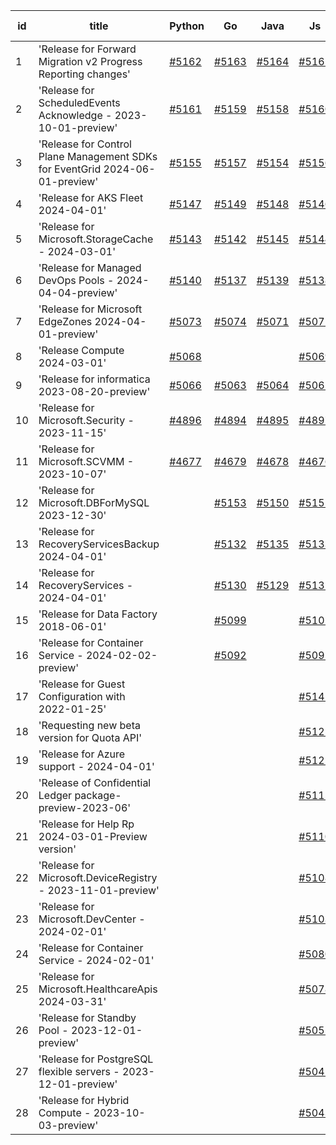 | id | title | Python | Go | Java | Js | created date | target date | status |
| ------ | ------ | ------ | ------ | ------ | ------ | ------ | ------ | :-----: |
| 1 | 'Release for Forward Migration v2 Progress Reporting changes'  | [#5162](https://github.com/Azure/sdk-release-request/issues/5162)  | [#5163](https://github.com/Azure/sdk-release-request/issues/5163)  | [#5164](https://github.com/Azure/sdk-release-request/issues/5164)  | [#5165](https://github.com/Azure/sdk-release-request/issues/5165)  | 04-24 | 05-24 | Hold on by Python/ |
| 2 | 'Release for ScheduledEvents Acknowledge - 2023-10-01-preview'  | [#5161](https://github.com/Azure/sdk-release-request/issues/5161)  | [#5159](https://github.com/Azure/sdk-release-request/issues/5159)  | [#5158](https://github.com/Azure/sdk-release-request/issues/5158)  | [#5160](https://github.com/Azure/sdk-release-request/issues/5160)  | 04-24 | 05-24 |  |
| 3 | 'Release for Control Plane Management SDKs for EventGrid 2024-06-01-preview'  | [#5155](https://github.com/Azure/sdk-release-request/issues/5155)  | [#5157](https://github.com/Azure/sdk-release-request/issues/5157)  | [#5154](https://github.com/Azure/sdk-release-request/issues/5154)  | [#5156](https://github.com/Azure/sdk-release-request/issues/5156)  | 04-24 | 05-24 |  |
| 4 | 'Release for AKS Fleet 2024-04-01'  | [#5147](https://github.com/Azure/sdk-release-request/issues/5147)  | [#5149](https://github.com/Azure/sdk-release-request/issues/5149)  | [#5148](https://github.com/Azure/sdk-release-request/issues/5148)  | [#5146](https://github.com/Azure/sdk-release-request/issues/5146)  | 04-24 | 05-24 |  |
| 5 | 'Release for Microsoft.StorageCache - 2024-03-01'  | [#5143](https://github.com/Azure/sdk-release-request/issues/5143)  | [#5142](https://github.com/Azure/sdk-release-request/issues/5142)  | [#5145](https://github.com/Azure/sdk-release-request/issues/5145)  | [#5144](https://github.com/Azure/sdk-release-request/issues/5144)  | 04-23 | 05-24 |  |
| 6 | 'Release for Managed DevOps Pools - 2024-04-04-preview'  | [#5140](https://github.com/Azure/sdk-release-request/issues/5140)  | [#5137](https://github.com/Azure/sdk-release-request/issues/5137)  | [#5139](https://github.com/Azure/sdk-release-request/issues/5139)  | [#5138](https://github.com/Azure/sdk-release-request/issues/5138)  | 04-16 | 05-24 |  |
| 7 | 'Release for Microsoft EdgeZones 2024-04-01-preview'  | [#5073](https://github.com/Azure/sdk-release-request/issues/5073)  | [#5074](https://github.com/Azure/sdk-release-request/issues/5074)  | [#5071](https://github.com/Azure/sdk-release-request/issues/5071)  | [#5072](https://github.com/Azure/sdk-release-request/issues/5072)  | 03-22 | 05-24 | Hold on by JS/Python/ |
| 8 | 'Release Compute 2024-03-01'  | [#5068](https://github.com/Azure/sdk-release-request/issues/5068)  |  |  | [#5069](https://github.com/Azure/sdk-release-request/issues/5069)  | 03-21 | 04-26 |  |
| 9 | 'Release for informatica 2023-08-20-preview'  | [#5066](https://github.com/Azure/sdk-release-request/issues/5066)  | [#5063](https://github.com/Azure/sdk-release-request/issues/5063)  | [#5064](https://github.com/Azure/sdk-release-request/issues/5064)  | [#5065](https://github.com/Azure/sdk-release-request/issues/5065)  | 03-20 | 04-26 | Hold on by JS/Java/Go/Python/ |
| 10 | 'Release for Microsoft.Security - 2023-11-15'  | [#4896](https://github.com/Azure/sdk-release-request/issues/4896)  | [#4894](https://github.com/Azure/sdk-release-request/issues/4894)  | [#4895](https://github.com/Azure/sdk-release-request/issues/4895)  | [#4897](https://github.com/Azure/sdk-release-request/issues/4897)  | 01-18 | 04-26 | Hold on by JS/Python/ |
| 11 | 'Release for Microsoft.SCVMM - 2023-10-07'  | [#4677](https://github.com/Azure/sdk-release-request/issues/4677)  | [#4679](https://github.com/Azure/sdk-release-request/issues/4679)  | [#4678](https://github.com/Azure/sdk-release-request/issues/4678)  | [#4676](https://github.com/Azure/sdk-release-request/issues/4676)  | 10-23 | 04-26 | Hold on by JS/Java/Go/Python/ |
| 12 | 'Release for Microsoft.DBForMySQL 2023-12-30'  |  | [#5153](https://github.com/Azure/sdk-release-request/issues/5153)  | [#5150](https://github.com/Azure/sdk-release-request/issues/5150)  | [#5151](https://github.com/Azure/sdk-release-request/issues/5151)  | 04-24 | 05-24 |  |
| 13 | 'Release for RecoveryServicesBackup 2024-04-01'  |  | [#5132](https://github.com/Azure/sdk-release-request/issues/5132)  | [#5135](https://github.com/Azure/sdk-release-request/issues/5135)  | [#5133](https://github.com/Azure/sdk-release-request/issues/5133)  | 04-12 | 05-24 |  |
| 14 | 'Release for RecoveryServices - 2024-04-01'  |  | [#5130](https://github.com/Azure/sdk-release-request/issues/5130)  | [#5129](https://github.com/Azure/sdk-release-request/issues/5129)  | [#5131](https://github.com/Azure/sdk-release-request/issues/5131)  | 04-12 | 05-24 |  |
| 15 | 'Release for Data Factory 2018-06-01'  |  | [#5099](https://github.com/Azure/sdk-release-request/issues/5099)  |  | [#5101](https://github.com/Azure/sdk-release-request/issues/5101)  | 04-01 | 04-26 |  |
| 16 | 'Release for Container Service - 2024-02-02-preview'  |  | [#5092](https://github.com/Azure/sdk-release-request/issues/5092)  |  | [#5091](https://github.com/Azure/sdk-release-request/issues/5091)  | 03-27 | 04-26 |  |
| 17 | 'Release for Guest Configuration with 2022-01-25'  |  |  |  | [#5141](https://github.com/Azure/sdk-release-request/issues/5141)  | 04-23 | 05-24 |  |
| 18 | 'Requesting new beta version for Quota API'  |  |  |  | [#5125](https://github.com/Azure/sdk-release-request/issues/5125)  | 04-11 | 04-26 |  |
| 19 | 'Release for Azure support - 2024-04-01'  |  |  |  | [#5121](https://github.com/Azure/sdk-release-request/issues/5121)  | 04-11 | 04-26 |  |
| 20 | 'Release of Confidential Ledger package-preview-2023-06'  |  |  |  | [#5115](https://github.com/Azure/sdk-release-request/issues/5115)  | 04-08 | 04-26 |  |
| 21 | 'Release for Help Rp 2024-03-01-Preview version'  |  |  |  | [#5110](https://github.com/Azure/sdk-release-request/issues/5110)  | 04-04 | 04-26 |  |
| 22 | 'Release for Microsoft.DeviceRegistry - 2023-11-01-preview'  |  |  |  | [#5108](https://github.com/Azure/sdk-release-request/issues/5108)  | 04-03 | 04-26 |  |
| 23 | 'Release for Microsoft.DevCenter - 2024-02-01'  |  |  |  | [#5103](https://github.com/Azure/sdk-release-request/issues/5103)  | 04-01 | 04-26 |  |
| 24 | 'Release for Container Service - 2024-02-01'  |  |  |  | [#5080](https://github.com/Azure/sdk-release-request/issues/5080)  | 03-25 | 04-26 | Hold on by JS/ |
| 25 | 'Release for Microsoft.HealthcareApis 2024-03-31'  |  |  |  | [#5078](https://github.com/Azure/sdk-release-request/issues/5078)  | 03-22 | 04-26 |  |
| 26 | 'Release for Standby Pool - 2023-12-01-preview'  |  |  |  | [#5055](https://github.com/Azure/sdk-release-request/issues/5055)  | 03-18 | 04-26 |  |
| 27 | 'Release for PostgreSQL flexible servers - 2023-12-01-preview'  |  |  |  | [#5045](https://github.com/Azure/sdk-release-request/issues/5045)  | 03-15 | 04-26 |  |
| 28 | 'Release for Hybrid Compute - 2023-10-03-preview'  |  |  |  | [#5043](https://github.com/Azure/sdk-release-request/issues/5043)  | 03-13 | 04-26 |  |

